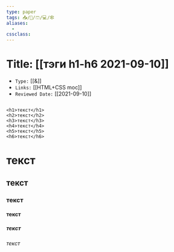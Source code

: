 ```yaml
---
type: paper
tags: 📥️/📜️/🩳/💻/🕸
aliases:
  - 
cssclass: 
---
```




# Title: **[[тэги h1-h6 2021-09-10]]**
- `Type:` [[&]]
- `Links:` [[HTML+CSS moc]]
- `Reviewed Date:` [[2021-09-10]]

```

<h1>текст</h1>
<h2>текст</h2>
<h3>текст</h3>
<h4>текст</h4>
<h5>текст</h5>
<h6>текст</h6>
```

<h1>текст</h1>
<h2>текст</h2>
<h3>текст</h3>
<h4>текст</h4>
<h5>текст</h5>
<h6>текст</h6>

